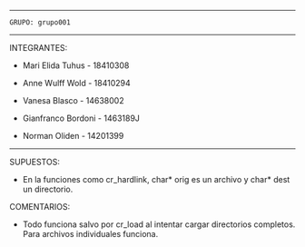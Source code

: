 
---
    GRUPO: grupo001
---

INTEGRANTES:

- Mari Elida Tuhus - 18410308

- Anne Wulff Wold - 18410294

- Vanesa Blasco - 14638002

- Gianfranco Bordoni - 1463189J

- Norman Oliden - 14201399

---

SUPUESTOS:

- En la funciones como cr_hardlink, char* orig es un archivo y char* dest un directorio.

COMENTARIOS:

- Todo funciona salvo por cr_load al intentar cargar directorios completos. Para archivos individuales funciona.
